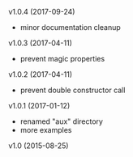 v1.0.4 (2017-09-24)
* minor documentation cleanup

v1.0.3 (2017-04-11)
* prevent magic properties

v1.0.2 (2017-04-11)
* prevent double constructor call

v1.0.1 (2017-01-12)
* renamed "aux" directory
* more examples

v1.0 (2015-08-25)

